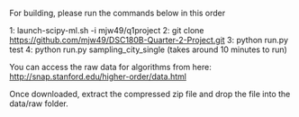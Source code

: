 For building, please run the commands below in this order 

1: launch-scipy-ml.sh -i mjw49/q1project
2: git clone https://github.com/mjw49/DSC180B-Quarter-2-Project.git
3: python run.py test
4: python run.py sampling_city_single (takes around 10 minutes to run)

You can access the raw data for algorithms from here: http://snap.stanford.edu/higher-order/data.html

Once downloaded, extract the compressed zip file and drop the file into the data/raw folder.

